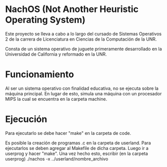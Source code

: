 # NachOS (Not Another Heuristic Operating System)

Este proyecto se lleva a cabo a lo largo del cursado de Sistemas Operativos 2 de la carrera de Licenciatura en Ciencias de la Computación de la UNR.

Consta de un sistema operativo de juguete primeramente desarrollado en la Universidad de California y reformado en la UNR.

# Funcionamiento

Al ser un sistema operativo con finalidad educativa, no se ejecuta sobre la máquina principal. En lugar de esto, simula una máquina con un procesador MIPS la cual se encuentra en la carpeta machine.

# Ejecución

Para ejecutarlo se debe hacer "make" en la carpeta de code. 

Es posible la creación de programas .c en la carpeta de userland. Para ejecutarlos se deben agregar al Makefile de dicha carpeta. Luego ir a userprog y hacer "make". Una vez hecho esto, escribir (en la carpeta userprog) ./nachos -x ../userland/nombre_archivo

